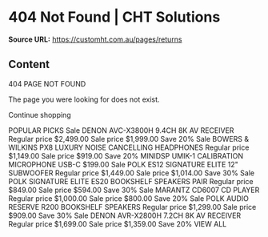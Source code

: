 # 404 Not Found | CHT Solutions

**Source URL:** https://customht.com.au/pages/returns

## Content

404 PAGE NOT FOUND

The page you were looking for does not exist.

Continue shopping

POPULAR PICKS
Sale
DENON AVC-X3800H 9.4CH 8K AV RECEIVER
Regular price
$2,499.00 
Sale price
$1,999.00 Save 20%
Sale
BOWERS & WILKINS PX8 LUXURY NOISE CANCELLING HEADPHONES
Regular price
$1,149.00 
Sale price
$919.00 Save 20%
MINIDSP UMIK-1 CALIBRATION MICROPHONE USB-C
$199.00
Sale
POLK ES12 SIGNATURE ELITE 12" SUBWOOFER
Regular price
$1,449.00 
Sale price
$1,014.00 Save 30%
Sale
POLK SIGNATURE ELITE ES20 BOOKSHELF SPEAKERS PAIR
Regular price
$849.00 
Sale price
$594.00 Save 30%
Sale
MARANTZ CD6007 CD PLAYER
Regular price
$1,000.00 
Sale price
$800.00 Save 20%
Sale
POLK AUDIO RESERVE R200 BOOKSHELF SPEAKERS
Regular price
$1,299.00 
Sale price
$909.00 Save 30%
Sale
DENON AVR-X2800H 7.2CH 8K AV RECEIVER
Regular price
$1,699.00 
Sale price
$1,359.00 Save 20%
VIEW ALL


